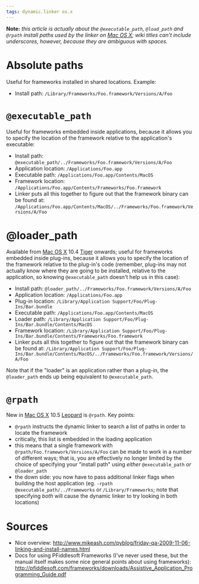 ```yaml
---
tags: dynamic.linker os.x
---
```


**Note:** *this article is actually about the `@executable_path`, `@load_path` and `@rpath` install paths used by the linker on [Mac OS X](/wiki/Mac_OS_X); wiki titles can't include underscores, however, because they are ambiguous with spaces.*

# Absolute paths

Useful for frameworks installed in shared locations. Example:

-   Install path: `/Library/Frameworks/Foo.framework/Versions/A/Foo`

# `@executable_path`

Useful for frameworks embedded inside applications, because it allows you to specify the location of the framework relative to the application's executable:

-   Install path: `@executable_path/../Frameworks/Foo.framework/Versions/A/Foo`
-   Application location: `/Applications/Foo.app`
-   Executable path: `/Applications/Foo.app/Contents/MacOS`
-   Framework location: `/Applications/Foo.app/Contents/Frameworks/Foo.framework`
-   Linker puts all this together to figure out that the framework binary can be found at: `/Applications/Foo.app/Contents/MacOS/../Frameworks/Foo.framework/Versions/A/Foo`

# @loader\_path

Available from [Mac OS X](/wiki/Mac_OS_X) 10.4 [Tiger](/wiki/Tiger) onwards; useful for frameworks embedded inside plug-ins, because it allows you to specify the location of the framework relative to the plug-in's code (remember, plug-ins may not actually know where they are going to be installed, relative to the application, so knowing `@executable_path` doesn't help us in this case):

-   Install path: `@loader_path/../Frameworks/Foo.framework/Versions/A/Foo`
-   Application location: `/Applications/Foo.app`
-   Plug-in location: `/Library/Application Support/Foo/Plug-Ins/Bar.bundle`
-   Executable path: `/Applications/Foo.app/Contents/MacOS`
-   Loader path: `/Library/Application Support/Foo/Plug-Ins/Bar.bundle/Contents/MacOS`
-   Framework location: `/Library/Application Support/Foo/Plug-Ins/Bar.bundle/Contents/Frameworks/Foo.framework`
-   Linker puts all this together to figure out that the framework binary can be found at: `/Library/Application Support/Foo/Plug-Ins/Bar.bundle/Contents/MacOS/../Frameworks/Foo.framework/Versions/A/Foo`

Note that if the "loader" is an application rather than a plug-in, the `@loader_path` ends up being equivalent to `@executable_path`.

# `@rpath`

New in [Mac OS X](/wiki/Mac_OS_X) 10.5 [Leopard](/wiki/Leopard) is `@rpath`. Key points:

-   `@rpath` instructs the dynamic linker to search a list of paths in order to locate the framework
-   critically, this list is embedded in the loading application
-   this means that a single framework with `@rpath/Foo.framework/Versions/A/Foo` can be made to work in a number of different ways; that is, you are effectively no longer limited by the choice of specifying your "install path" using *either* `@executable_path` *or* `@loader_path`
-   the down side: you now have to pass additional linker flags when building the host application (eg. `-rpath @executable_path/../Frameworks` or `/Library/Frameworks`; note that specifying *both* will cause the dynamic linker to try looking in both locations)

# Sources

-   Nice overview: <http://www.mikeash.com/pyblog/friday-qa-2009-11-06-linking-and-install-names.html>
-   Docs for using PFiddlesoft Frameworks (I've never used these, but the manual itself makes some nice general points about using frameworks): <http://pfiddlesoft.com/frameworks/downloads/Assistive_Application_Programming_Guide.pdf>

